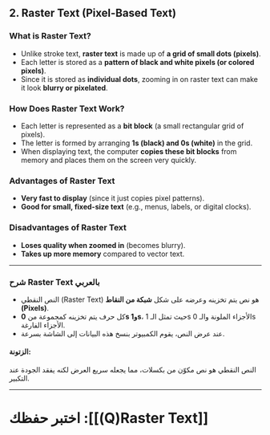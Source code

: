 
## **2. Raster Text (Pixel-Based Text)**

### **What is Raster Text?**

- Unlike stroke text, **raster text** is made up of **a grid of small dots (pixels)**.
- Each letter is stored as a **pattern of black and white pixels (or colored pixels)**.
- Since it is stored as **individual dots**, zooming in on raster text can make it look **blurry or pixelated**.

### **How Does Raster Text Work?**

- Each letter is represented as a **bit block** (a small rectangular grid of pixels).
- The letter is formed by arranging **1s (black) and 0s (white)** in the grid.
- When displaying text, the computer **copies these bit blocks** from memory and places them on the screen very quickly.

### **Advantages of Raster Text**

- **Very fast to display** (since it just copies pixel patterns).
- **Good for small, fixed-size text** (e.g., menus, labels, or digital clocks).

### **Disadvantages of Raster Text**

- **Loses quality when zoomed in** (becomes blurry).
- **Takes up more memory** compared to vector text.

---

### **شرح Raster Text بالعربي**

- النص النقطي (Raster Text) هو نص يتم تخزينه وعرضه على شكل **شبكة من النقاط (Pixels)**.
- كل حرف يتم تخزينه كمجموعة من **0s و1s**، حيث تمثل الـ 1s الأجزاء الملونة والـ 0s الأجزاء الفارغة.
- عند عرض النص، يقوم الكمبيوتر بنسخ هذه البيانات إلى الشاشة بسرعة.

#### **الزتونة:**

النص النقطي هو نص مكوّن من بكسلات، مما يجعله سريع العرض لكنه يفقد الجودة عند التكبير.

---
# اختبر حفظك :[[(Q)Raster Text]]